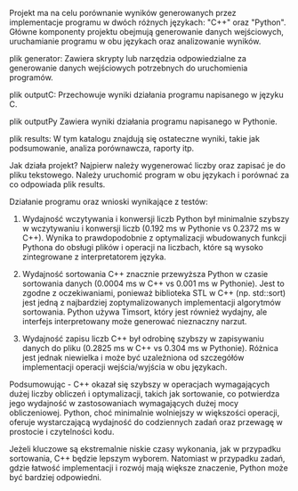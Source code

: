 
Projekt ma na celu porównanie wyników generowanych przez implementacje programu w dwóch różnych językach: "C++" oraz "Python". Główne komponenty projektu obejmują generowanie danych wejściowych, uruchamianie programu w obu językach oraz analizowanie wyników.

plik generator:
  Zawiera skrypty lub narzędzia odpowiedzialne za generowanie danych wejściowych potrzebnych do uruchomienia programów.

plik outputC:
  Przechowuje wyniki działania programu napisanego w języku C.

plik outputPy
  Zawiera wyniki działania programu napisanego w Pythonie.

plik results: 
  W tym katalogu znajdują się ostateczne wyniki, takie jak podsumowanie, analiza porównawcza, raporty itp.

Jak działa projekt?
   Najpierw należy wygenerować liczby oraz zapisać je do pliku tekstowego. Należy uruchomić program w obu językach i porównać za co odpowiada plik results.


Działanie programu oraz wnioski wynikające z testów:
1. Wydajność wczytywania i konwersji liczb
Python był minimalnie szybszy w wczytywaniu i konwersji liczb (0.192 ms w Pythonie vs 0.2372 ms w C++). Wynika to prawdopodobnie z optymalizacji wbudowanych funkcji Pythona do obsługi plików i operacji na liczbach, które są wysoko zintegrowane z interpretatorem języka.

2. Wydajność sortowania
C++ znacznie przewyższa Python w czasie sortowania danych (0.0004 ms w C++ vs 0.001 ms w Pythonie). Jest to zgodne z oczekiwaniami, ponieważ biblioteka STL w C++ (np. std::sort) jest jedną z najbardziej zoptymalizowanych implementacji algorytmów sortowania. Python używa Timsort, który jest również wydajny, ale interfejs interpretowany może generować nieznaczny narzut.

3. Wydajność zapisu liczb
C++ był odrobinę szybszy w zapisywaniu danych do pliku (0.2825 ms w C++ vs 0.304 ms w Pythonie). Różnica jest jednak niewielka i może być uzależniona od szczegółów implementacji operacji wejścia/wyjścia w obu językach.

Podsumowując - C++ okazał się szybszy w operacjach wymagających dużej liczby obliczeń i optymalizacji, takich jak sortowanie, co potwierdza jego wydajność w zastosowaniach wymagających dużej mocy obliczeniowej. Python, choć minimalnie wolniejszy w większości operacji, oferuje wystarczającą wydajność do codziennych zadań oraz przewagę w prostocie i czytelności kodu.

Jeżeli kluczowe są ekstremalnie niskie czasy wykonania, jak w przypadku sortowania, C++ będzie lepszym wyborem. Natomiast w przypadku zadań, gdzie łatwość implementacji i rozwój mają większe znaczenie, Python może być bardziej odpowiedni.
